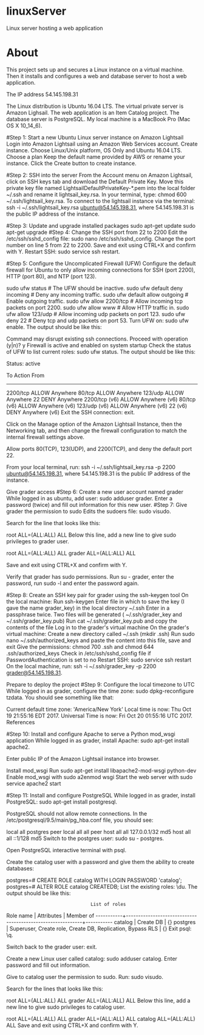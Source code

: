 # linuxServer
Linux server hosting a web application
# About
This project sets up and secures a Linux instance on a virtual machine. Then it installs and configures a web and database server to host a web application.

The IP address 54.145.198.31

The Linux distribution is Ubuntu 16.04 LTS.
The virtual private server is Amazon Lighsail.
The web application is an Item Catalog project.
The database server is PostgreSQL.
My local machine is a MacBook Pro (Mac OS X 10_14_6).

#Step 1: Start a new Ubuntu Linux server instance on Amazon Lightsail
Login into Amazon Lightsail using an Amazon Web Services account.
Create instance.
Choose Linux/Unix platform, OS Only and Ubuntu 16.04 LTS.
Choose a plan
Keep the default name provided by AWS or rename your instance.
Click the Create button to create  instance.

#Step 2: SSH into the server
From the Account menu on Amazon Lightsail, click on SSH keys tab and download the Default Private Key.
Move this private key file named LightsailDefaultPrivateKey-*.pem into the local folder ~/.ssh and rename it lightsail_key.rsa.
In your terminal, type: chmod 600 ~/.ssh/lightsail_key.rsa.
To connect to the lightsail instance via the terminal: ssh -i ~/.ssh/lightsail_key.rsa ubuntu@54.145.198.31, where 54.145.198.31 is the public IP address of the instance.

#Step 3: Update and upgrade installed packages
sudo apt-get update
sudo apt-get upgrade
#Step 4: Change the SSH port from 22 to 2200
Edit the /etc/ssh/sshd_config file: sudo nano /etc/ssh/sshd_config.
Change the port number on line 5 from 22 to 2200.
Save and exit using CTRL+X and confirm with Y.
Restart SSH: sudo service ssh restart.

#Step 5: Configure the Uncomplicated Firewall (UFW)
Configure the default firewall for Ubuntu to only allow incoming connections for SSH (port 2200), HTTP (port 80), and NTP (port 123).

sudo ufw status                  # The UFW should be inactive.
sudo ufw default deny incoming   # Deny any incoming traffic.
sudo ufw default allow outgoing  # Enable outgoing traffic.
sudo ufw allow 2200/tcp          # Allow incoming tcp packets on port 2200.
sudo ufw allow www               # Allow HTTP traffic in.
sudo ufw allow 123/udp           # Allow incoming udp packets on port 123.
sudo ufw deny 22                 # Deny tcp and udp packets on port 53.
Turn UFW on: sudo ufw enable. The output should be like this:

Command may disrupt existing ssh connections. Proceed with operation (y|n)? y
Firewall is active and enabled on system startup
Check the status of UFW to list current roles: sudo ufw status. The output should be like this:

Status: active

To                         Action      From
--                         ------      ----
2200/tcp                   ALLOW       Anywhere
80/tcp                     ALLOW       Anywhere
123/udp                    ALLOW       Anywhere
22                         DENY        Anywhere
2200/tcp (v6)              ALLOW       Anywhere (v6)
80/tcp (v6)                ALLOW       Anywhere (v6)
123/udp (v6)               ALLOW       Anywhere (v6)
22 (v6)                    DENY        Anywhere (v6)
Exit the SSH connection: exit.

Click on the Manage option of the Amazon Lightsail Instance, then the Networking tab, and then change the firewall configuration to match the internal firewall settings above.

Allow ports 80(TCP), 123(UDP), and 2200(TCP), and deny the default port 22.

From your local terminal, run: ssh -i ~/.ssh/lightsail_key.rsa -p 2200 ubuntu@54.145.198.31, where 54.145.198.31 is the public IP address of the instance.

Give grader access
#Step 6: Create a new user account named grader
While logged in as ubuntu, add user: sudo adduser grader.
Enter a password (twice) and fill out information for this new user.
#Step 7: Give grader the permission to sudo
Edits the sudoers file: sudo visudo.

Search for the line that looks like this:

root    ALL=(ALL:ALL) ALL
Below this line, add a new line to give sudo privileges to grader user.

root    ALL=(ALL:ALL) ALL
grader  ALL=(ALL:ALL) ALL

Save and exit using CTRL+X and confirm with Y.

Verify that grader has sudo permissions. Run su - grader, enter the password, run sudo -l and enter the password again.


#Step 8: Create an SSH key pair for grader using the ssh-keygen tool
On the local machine:
Run ssh-keygen
Enter file in which to save the key (I gave the name grader_key) in the local directory ~/.ssh
Enter in a passphrase twice. Two files will be generated ( ~/.ssh/grader_key and ~/.ssh/grader_key.pub)
Run cat ~/.ssh/grader_key.pub and copy the contents of the file
Log in to the grader's virtual machine
On the grader's virtual machine:
Create a new directory called ~/.ssh (mkdir .ssh)
Run sudo nano ~/.ssh/authorized_keys and paste the content into this file, save and exit
Give the permissions: chmod 700 .ssh and chmod 644 .ssh/authorized_keys
Check in /etc/ssh/sshd_config file if PasswordAuthentication is set to no
Restart SSH: sudo service ssh restart
On the local machine, run: ssh -i ~/.ssh/grader_key -p 2200 grader@54.145.198.31.


Prepare to deploy the project
#Step 9: Configure the local timezone to UTC
While logged in as grader, configure the time zone: sudo dpkg-reconfigure tzdata. You should see something like that:

Current default time zone: 'America/New York'
Local time is now:      Thu Oct 19 21:55:16 EDT 2017.
Universal Time is now:  Fri Oct 20 01:55:16 UTC 2017.
References

#Step 10: Install and configure Apache to serve a Python mod_wsgi application
While logged in as grader, install Apache: sudo apt-get install apache2.

Enter public IP of the Amazon Lightsail instance into browser.

Install mod_wsgi
Run sudo apt-get install libapache2-mod-wsgi python-dev
Enable mod_wsgi with sudo a2enmod wsgi
Start the web server with sudo service apache2 start

#Step 11: Install and configure PostgreSQL
While logged in as grader, install PostgreSQL: sudo apt-get install postgresql.

PostgreSQL should not allow remote connections. In the /etc/postgresql/9.5/main/pg_hba.conf file, you should see:

local   all             postgres                                peer
local   all             all                                     peer
host    all             all             127.0.0.1/32            md5
host    all             all             ::1/128                 md5
Switch to the postgres user: sudo su - postgres.

Open PostgreSQL interactive terminal with psql.

Create the catalog user with a password and give them the ability to create databases:

postgres=# CREATE ROLE catalog WITH LOGIN PASSWORD 'catalog';
postgres=# ALTER ROLE catalog CREATEDB;
List the existing roles: \du. The output should be like this:

                                   List of roles
 Role name |                         Attributes                         | Member of
-----------+------------------------------------------------------------+-----------
 catalog   | Create DB                                                  | {}
 postgres  | Superuser, Create role, Create DB, Replication, Bypass RLS | {}
Exit psql: \q.

Switch back to the grader user: exit.

Create a new Linux user called catalog: sudo adduser catalog. Enter password and fill out information.

Give to catalog user the permission to sudo. Run: sudo visudo.

Search for the lines that looks like this:

root    ALL=(ALL:ALL) ALL
grader  ALL=(ALL:ALL) ALL
Below this line, add a new line to give sudo privileges to catalog user.

root    ALL=(ALL:ALL) ALL
grader  ALL=(ALL:ALL) ALL
catalog  ALL=(ALL:ALL) ALL
Save and exit using CTRL+X and confirm with Y.
